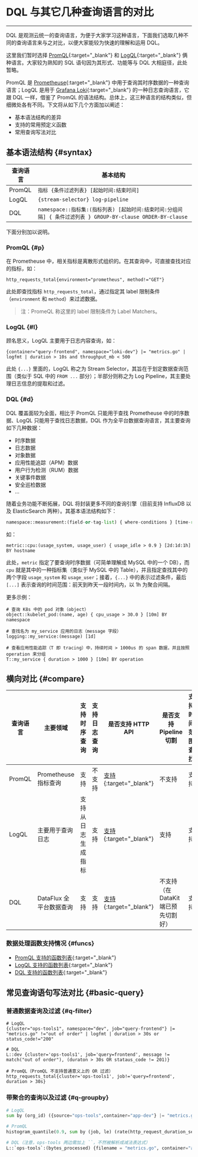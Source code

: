 # DQL 与其它几种查询语言的对比
---

DQL 是观测云统一的查询语言，为便于大家学习这种语言，下面我们选取几种不同的查询语言来与之对比，以便大家能较为快速的理解和运用 DQL。

这里我们暂时选择 [PromQL](https://prometheus.io/docs/prometheus/latest/querying/basics/){:target="_blank"} 和 [LogQL](https://grafana.com/docs/loki/latest/logql/){:target="_blank"} 俩种语言。大家较为熟知的 SQL 语句因为其形式、功能等与 DQL 大相庭径，此处暂略。

PromQL 是 [Prometheuse](https://prometheus.io/){:target="_blank"} 中用于查询其时序数据的一种查询语言；LogQL 是用于 [Grafana Loki](https://grafana.com/oss/loki/){:target="_blank"} 的一种日志查询语言，它跟 DQL 一样，借鉴了 PromQL 的语法结构。总体上，这三种语言的结构类似，但细微处各有不同。下文将从如下几个方面加以阐述：

- 基本语法结构的差异
- 支持的常用预定义函数
- 常用查询写法对比

## 基本语法结构 {#syntax}

| 查询语言  | 基本结构 |
| --------- | -------  |
| PromQL    | `指标 {条件过滤列表} [起始时间:结束时间]`
| LogQL     | `{stream-selector} log-pipeline` |
| DQL       | `namespace::指标集:(指标列表) [起始时间:结束时间:分组间隔] { 条件过滤列表 } GROUP-BY-clause ORDER-BY-clause` |

下面分别加以说明。

### PromQL {#p}

在 Prometheuse 中，相关指标是离散形式组织的。在其查询中，可直接查找对应的指标，如：

```
http_requests_total{environment="prometheus", method!="GET"}
```

此处即查找指标 `http_requests_total`，通过指定其 label 限制条件（`environment` 和 `method`）来过滤数据。

> 注：PromeQL 称这里的 label 限制条件为 Label Matchers。

### LogQL {#l}

顾名思义，LogQL 主要用于日志内容查询，如：

```
{container="query-frontend", namespace="loki-dev"} |= "metrics.go" | logfmt | duration > 10s and throughput_mb < 500
```

此处 `{...}` 里面的，LogQL 称之为 Stream Selector，其旨在于划定数据查询范围（类似于 SQL 中的 `FROM ...` 部分）；半部分则称之为 Log Pipeline，其主要处理日志信息的提取和过滤。

### DQL {#d}

DQL 覆盖面较为全面，相比于 PromQL 只能用于查找 Prometheuse 中的时序数据、LogQL 只能用于查找日志数据，DQL 作为全平台数据查询语言，其主要查询如下几种数据：

- 时序数据
- 日志数据
- 对象数据
- 应用性能追踪（APM）数据
- 用户行为检测（RUM）数据
- 关键事件数据
- 安全巡检数据
- ...

随着业务功能不断拓展，DQL 将封装更多不同的查询引擎（目前支持 InfluxDB 以及 ElasticSearch 两种）。其基本语法结构如下：

```python
namespace::measurement:(field-or-tag-list) { where-conditions } [time-range] BY-clause ORDER-BY-clause
```

如：

```
metric::cpu:(usage_system, usage_user) { usage_idle > 0.9 } [2d:1d:1h] BY hostname
```

此处，`metric` 指定了要查询时序数据（可简单理解成 MySQL 中的一个 DB），而 `cpu` 就是其中的一种指标集（类似于 MySQL 中的 Table），并且指定查找其中的两个字段 `usage_system` 和 `usage_user`；接着，`{...}` 中的表示过滤条件，最后 `[...]` 表示查询的时间范围：前天到昨天一段时间内，以 1h 为聚合间隔。

更多示例：

```
# 查询 K8s 中的 pod 对象（object）
object::kubelet_pod:(name, age) { cpu_usage > 30.0 } [10m] BY namespace

# 查找名为 my_service 应用的日志（message 字段）
logging::my_service:(message) [1d]

# 查看应用性能追踪（T 即 tracing）中，持续时间 > 1000us 的 span 数据，并且按照 operation 来分组
T::my_service { duration > 1000 } [10m] BY operation
```

## 横向对比 {#compare}

| 查询语言  | 主要领域                | 支持时序查询       | 支持日志查询 | 是否支持 HTTP API                                                  | 是否支持 Pipeline 切割              | 支持时间范围查找 | 支持 group by 聚合 |
| --------- | -------                 | ---                | -----        | ---------                                                          | ----                                | -----            | ---                |
| PromQL    | Prometheuse 指标查询    | 支持               | 不支持       | [支持](https://prometheus.io/docs/prometheus/latest/querying/api/){:target="_blank"} | 不支持                              | 支持             | [支持](https://prometheus.io/docs/prometheus/latest/querying/operators/#aggregation-operators){:target="_blank"}               |
| LogQL     | 主要用于查询日志        | 支持从日志生成指标 | 支持         | [支持](https://grafana.com/docs/loki/latest/api/){:target="_blank"}                  | 支持                                | 支持             | [支持](https://grafana.com/docs/loki/latest/logql/#aggregation-operators){:target="_blank"}               |
| DQL       | DataFlux 全平台数据查询 | 支持               | 支持         | [支持](../datakit/apis.md#api-raw-query){:target="_blank"}       | 不支持（在 DataKit 端已预先切割好） | 支持             | 支持               |

### 数据处理函数支持情况 {#funcs}

- [PromQL 支持的函数列表](https://prometheus.io/docs/prometheus/latest/querying/functions/#functions){:target="_blank"}
- [LogQL 支持的函数列表](https://grafana.com/docs/loki/latest/logql/#metric-queries){:target="_blank"}
- [DQL 支持的函数列表](../dql/funcs.md){:target="_blank"}

## 常见查询语句写法对比 {#basic-query}

### 普通数据查询及过滤 {#q-filter}

```
# LogQL
{cluster="ops-tools1", namespace="dev", job="query-frontend"} |= "metrics.go" !="out of order" | logfmt | duration > 30s or status_code!="200"

# DQL
L::dev {cluster='ops-tools1', job='query=frontend', message != match("out of order"), (duraton > 30s OR stataus_code != 201)}

# PromQL（PromQL 不支持普通意义上的 OR 过滤）
http_requests_total{cluster='ops-tools1', job!='query=frontend', duration > 30s}
```

### 带聚合的查询以及过滤 {#q-groupby}

```python
# LogQL
sum by (org_id) ({source="ops-tools",container="app-dev"} |= "metrics.go" | logfmt | unwrap bytes_processed [1m])

# PromQL
histogram_quantile(0.9, sum by (job, le) (rate(http_request_duration_seconds_bucket[10m])))

# DQL（注意，ops-tools 两边需加上 ``，不然被解析成减法表达式）
L::`ops-tools`:(bytes_processed) {filename = "metrics.go", container="app-dev"} [2m] BY sum(orig_id)
```
